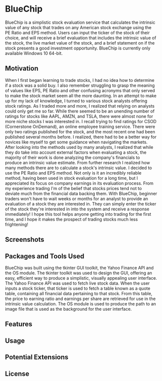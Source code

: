 # BlueChip
BlueChip is a simplistic stock evaluation service that calculates the intrinsic value of any stock that trades on any American stock exchange using the PE Ratio and EPS method. Users can input the ticker of the stock of their choice, and will receive a brief evaluation that includes the intrinsic value of the stock, the live market value of the stock, and a brief statement on if the stock presents a good investment opportunity.
BlueChip is currently only available Windows 10 64-bit. 

## Motivation
When I first began learning to trade stocks, I had no idea how to determine if a stock was a solid buy. I also remember struggling to grasp the meaning of values like EPS, PE Ratio and other confusing acronyms that only served to make the stock market seem all the more daunting. In an attempt to make up for my lack of knowledge, I turned to various stock analysts offering stock ratings. 
As I traded more and more, I realized that relying on analysts could only get me so far. While there seemed to be an unending number of ratings for stocks like AAPL, AMZN, and TSLA, there were almost none for more niche stocks I was interested in. I recall trying to find ratings for CSOD (Cornerstone OnDemand), an online employee training service. There were only two ratings published for the stock, and the most recent one had been published several months before. I realized, there had to be a better way for novices like myself to get some guidance when navigating the markets.
After looking into the methods used by many analysts, I realized that while they do take into account external factors when evaluating a stock, the majority of their work is done analyzing the company's financials to produce an intrinsic value estimate. From further research I realized how many methods there are to calculate a stock's intrinsic value. I decided to use the PE Ratio and EPS method. Not only is it an incredibly reliable method, having been used in stock evaluation for a long time, but I appreciated its focus on company earnings in its evaluation process. From my experience trading I'm of the belief that stocks prices tend not to deviate much from the financial data backing them.
With BlueChip, beginner traders won't have to wait weeks or months for an analyst to provide an evaluation of a stock they are interested in. They can simply enter the ticker of the stock they're interested in into the system and receive a response immediately! I hope this tool helps anyone getting into trading for the first time, and I hope it makes the prospect of trading stocks much less frightening! 

## Screenshots

## Packages and Tools Used
BlueChip was built using the tkinter GUI toolkit, the Yahoo Finance API and the OS module. The tkinter toolkit was used to design the GUI, offering an easy, efficient way to produce a simplistic, visually appealing user interface. The Yahoo Finance API was used to fetch live stock data. When the user inputs a stock ticker, that ticker is used to fetch a table known as a quote table, containing all financial data pertaining to that stock. From this table, the price to earning ratio and earnings per share are retrieved for use in the intrinsic value calculation. The OS module is used to produce the path to an image file that is used as the background for the user interface. 

## Features

## Usage

## Potential Extensions

## License
